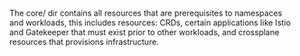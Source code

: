 The core/ dir contains all resources that are prerequisites to namespaces and workloads, this includes resources: CRDs, certain applications like Istio and Gatekeeper that must exist prior to other workloads, and crossplane resources that provisions infrastructure.

